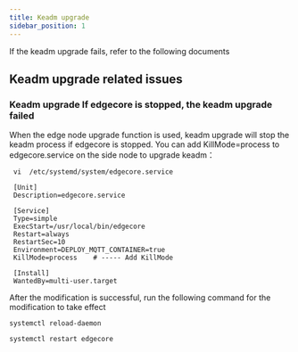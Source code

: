 ```yaml
---
title: Keadm upgrade
sidebar_position: 1
---
```


If the keadm upgrade fails, refer to the following documents


## Keadm upgrade related issues
### Keadm upgrade If edgecore is stopped, the keadm upgrade failed

When the edge node upgrade function is used, keadm upgrade will stop the keadm process if edgecore is stopped.
You can add KillMode=process to edgecore.service on the side node to upgrade keadm：

```shell
 vi  /etc/systemd/system/edgecore.service

 [Unit]
 Description=edgecore.service

 [Service]
 Type=simple
 ExecStart=/usr/local/bin/edgecore
 Restart=always
 RestartSec=10
 Environment=DEPLOY_MQTT_CONTAINER=true
 KillMode=process    # ----- Add KillMode

 [Install]
 WantedBy=multi-user.target
 ```
After the modification is successful, run the following command for the modification to take effect
```shell
systemctl reload-daemon

systemctl restart edgecore
```

